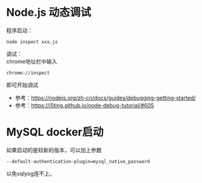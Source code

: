 # Node.js 动态调试
程序启动：  
```shell
node inspect xxx.js
```
调试：  
chrome地址栏中输入
```shell
chrome://inspect
```
即可开始调试  
* 参考：https://nodejs.org/zh-cn/docs/guides/debugging-getting-started/
* 参考：https://i5ting.github.io/node-debug-tutorial/#605

# MySQL docker启动
如果启动的是较新的版本，可以加上参数
```text
--default-authentication-plugin=mysql_native_password
```
以免sqlyog连不上。
